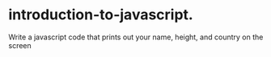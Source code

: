 # introduction-to-javascript.


Write a javascript code that prints out your name, height, and country on the screen

